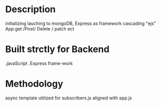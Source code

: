 # Description
initializing lauching to mongoDB, Express as framework cascading "ejs" App.get /Post/ Delete / patch ect

# Built strctly for Backend
.javaScript
.Express frame-work

# Methodology
async template utilized for subscribers.js aligned with app.js
